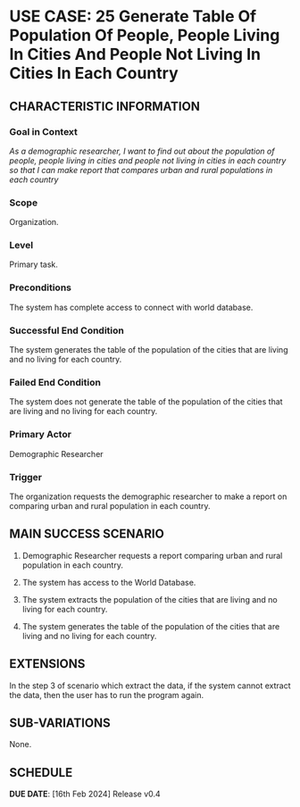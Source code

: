 # USE CASE: 25 Generate Table Of Population Of People, People Living In Cities And People Not Living In Cities In Each Country

## CHARACTERISTIC INFORMATION

### Goal in Context

*As a demographic researcher, I want to find out about the population of people, people living in cities and people not living in cities in each country so that I can make report that compares urban and rural populations in each country*

### Scope

Organization.

### Level

Primary task.

### Preconditions

The system has complete access to connect with world database.

### Successful End Condition

The system generates the table of the population of the cities that are living and no living for each country.

### Failed End Condition

The system does not generate the table of the population of the cities that are living and no living for each country.

### Primary Actor

Demographic Researcher

### Trigger

The organization requests the demographic researcher to make a report on comparing urban and rural population in each country.

## MAIN SUCCESS SCENARIO

1. Demographic Researcher requests a report comparing urban and rural population in each country.

2. The system has access to the World Database.

3. The system extracts the population of the cities that are living and no living for each country.

4. The system generates the table of the population of the cities that are living and no living for each country.

## EXTENSIONS

In the step 3 of scenario which extract the data, if the system cannot extract the data, then the user has to run the program again.

## SUB-VARIATIONS

None.

## SCHEDULE

**DUE DATE**: [16th Feb 2024] Release v0.4 